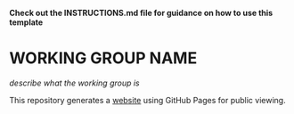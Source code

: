 **Check out the INSTRUCTIONS.md file for guidance on how to use this template**

# WORKING GROUP NAME

_describe what the working group is_

This repository generates a [website] using GitHub Pages for public viewing.

[website]: URL
